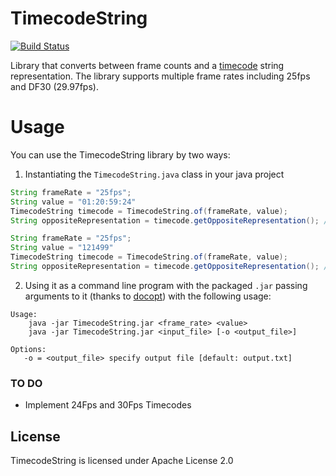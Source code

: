 # TimecodeString
[![Build Status](https://travis-ci.org/octaviospain/TimecodeString.svg?branch=master)](https://travis-ci.org/octaviospain/TimecodeString)

Library that converts between frame counts and a [timecode](https://en.wikipedia.org/wiki/SMPTE_timecode) string representation. The library supports multiple frame rates including 25fps and DF30 (29.97fps).

# Usage
You can use the TimecodeString library by two ways:

1. Instantiating the `TimecodeString.java` class in your java project

```java
String frameRate = "25fps";
String value = "01:20:59:24"
TimecodeString timecode = TimecodeString.of(frameRate, value);
String oppositeRepresentation = timecode.getOppositeRepresentation(); // = 121499

String frameRate = "25fps";
String value = "121499"
TimecodeString timecode = TimecodeString.of(frameRate, value);
String oppositeRepresentation = timecode.getOppositeRepresentation(); // = "01:20:59:24"
```
2. Using it as a command line program with the packaged `.jar` passing arguments to it (thanks to [docopt](https://github.com/docopt/docopt.java)) with the following usage:

```
Usage:
    java -jar TimecodeString.jar <frame_rate> <value>
    java -jar TimecodeString.jar <input_file> [-o <output_file>]

Options:
   -o = <output_file> specify output file [default: output.txt]
```

### TO DO

* Implement 24Fps and 30Fps Timecodes

## License

TimecodeString is licensed under Apache License 2.0